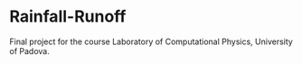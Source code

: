 # Rainfall-Runoff
Final project for the course Laboratory of Computational Physics, University of Padova.
